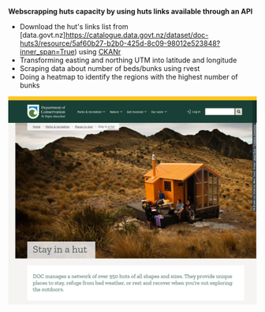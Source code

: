 **Webscrapping huts capacity by using huts links available through an API**
- Download the hut's links list from [data.govt.nz]https://catalogue.data.govt.nz/dataset/doc-huts3/resource/5af60b27-b2b0-425d-8c09-98012e523848?inner_span=True) using [CKANr](https://github.com/ropensci/ckanr)
- Transforming easting and northing UTM into latitude and longitude
- Scraping data about number of beds/bunks using rvest
- Doing a heatmap to identify the regions with the highest number of bunks

![huts](https://github.com/lina-berbesi/webscrapping_huts/blob/main/doc_huts.png)
